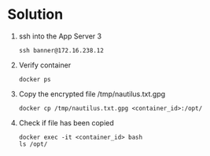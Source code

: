 # Solution

1. ssh into the App Server 3
    ```
    ssh banner@172.16.238.12
    ```
2. Verify container
   ```
   docker ps
   ```
3. Copy the encrypted file /tmp/nautilus.txt.gpg
   ```
   docker cp /tmp/nautilus.txt.gpg <container_id>:/opt/
   ```
4. Check if file has been copied
   ```
   docker exec -it <container_id> bash
   ls /opt/
   ```
